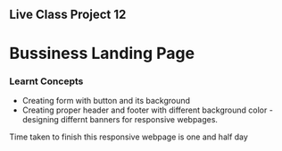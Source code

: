 ## Live Class Project 12

# Bussiness Landing Page

### Learnt Concepts
- Creating form with button and its background
- Creating proper header and footer with different background color
-designing differnt banners for responsive webpages.

Time taken to finish this responsive webpage is one and half day